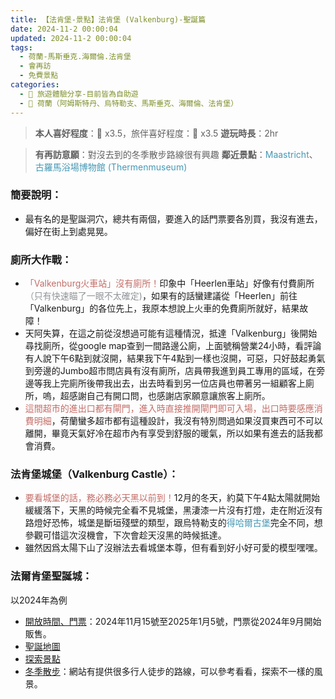```yaml
---
title: 【法肯堡-景點】法肯堡 (Valkenburg)-聖誕篇
date: 2024-11-2 00:00:04
updated: 2024-11-2 00:00:04
tags:
  - 荷蘭-馬斯垂克.海爾倫.法肯堡
  - 會再訪
  - 免費景點   
categories: 
  - 🌴 旅遊體驗分享-目前皆為自助遊
  - 🥥 荷蘭（阿姆斯特丹、烏特勒支、馬斯垂克、海爾倫、法肯堡）
---
```

>**本人喜好程度**：🌝 x3.5，旅伴喜好程度：🌝 x3.5
>**遊玩時長**：2hr
<!-- more -->
>**有再訪意願**：對沒去到的冬季散步路線很有興趣
>**鄰近景點**：<font color=#4599B6>Maastricht</font>、<font color=#4599B6>古羅馬浴場博物館 (Thermenmuseum) </font>

### 簡要說明：
+ 最有名的是聖誕洞穴，總共有兩個，要進入的話門票要各別買，我沒有進去，偏好在街上到處晃晃。
### 廁所大作戰：
+ <font color=#c36d67>「Valkenburg火車站」沒有廁所！</font>印象中「Heerlen車站」好像有付費廁所<font color=#909497>（只有快速瞄了一眼不太確定)</font>，如果有的話蠻建議從「Heerlen」前往「Valkenburg」的各位先上，我原本想說上火車的免費廁所就好，結果故障！
+ 天阿失算，在這之前從沒想過可能有這種情況，抵達「Valkenburg」後開始尋找廁所，從google map查到一間路邊公廁，上面號稱營業24小時，看評論有人說下午6點到就沒開，結果我下午4點到一樣也沒開，可惡，只好鼓起勇氣到旁邊的Jumbo超市問店員有沒有廁所，店員帶我進到員工專用的區域，在旁邊等我上完廁所後帶我出去，出去時看到另一位店員也帶著另一組顧客上廁所，嗚，超感謝自己有開口問，也感謝店家願意讓旅客上廁所。
+ <font color=#c36d67>這間超市的進出口都有閘門，進入時直接推開閘門即可入場，出口時要感應消費明細</font>，荷蘭蠻多超市都有這種設計，我沒有特別問過如果沒買東西可不可以離開，畢竟天氣好冷在超市內有享受到舒服的暖氣，所以如果有進去的話我都會消費。
### 法肯堡城堡（Valkenburg Castle）：
+ <font color=#c36d67>要看城堡的話，務必務必天黑以前到！</font>12月的冬天，約莫下午4點太陽就開始緩緩落下，天黑的時候完全看不見城堡，黑淒漆一片沒有打燈，走在附近沒有路燈好恐怖，城堡是斷垣殘壁的類型，跟烏特勒支的<font color=#4599B6>得哈爾古堡</font>完全不同，想參觀可惜這次沒機會，下次會趁天沒黑的時候抵達。
+ 雖然因爲太陽下山了沒辦法去看城堡本尊，但有看到好小好可愛的模型嘿嘿。
### 法爾肯堡聖誕城：
以2024年為例
+ [開放時間、門票](https://www.christmastownvalkenburg.com/)：2024年11月15號至2025年1月5號，門票從2024年9月開始販售。
+ [聖誕地圖](https://issuu.com/vvvzuidlimburg/docs/kerststad_brochure_2023_693x420_eng-fr_web?fr=xKAE9_zU1NQ )
+ [探索景點](https://www.christmastownvalkenburg.com/to-do/)
+ [冬季散步](https://www.visitzuidlimburg.com/govisit/routes/?region=d663f526-2d42-49aa-835b-dd7a22fda114&tags=55b8fd06-9208-41dc-9241-afdd0df7ba39)：網站有提供很多行人徒步的路線，可以參考看看，探索不一樣的風景。
